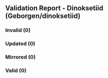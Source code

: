 ## Validation Report - Dinoksetiid (Geborgen/dinoksetiid)


### Invalid (0)
### Updated (0)
### Mirrored (0)
### Valid (0)
